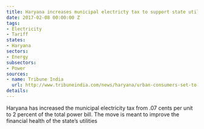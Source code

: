 ```yaml
---
title: Haryana increases municipal electricty tax to support state utilities
date: 2017-02-08 00:00:00 Z
tags:
- Electricity
- Tariff
states:
- Haryana
sectors:
- Energy
subsectors:
- Power
sources:
- name: Tribune India
  url: http://www.tribuneindia.com/news/haryana/urban-consumers-set-to-pay-more-for-power/359072.html
details: 
---
```


Haryana has increased the municipal electricity tax from .07 cents per unit to 2 percent of the total power bill. The move is meant to improve the financial health of the state’s utilities
